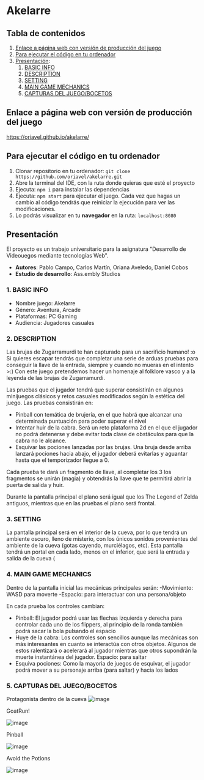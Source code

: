 # Akelarre

## Tabla de contenidos
1. [Enlace a página web con versión de producción del juego](#enlace-a-p%C3%A1gina-web-con-versi%C3%B3n-de-producci%C3%B3n-del-juego)
2. [Para ejecutar el código en tu ordenador](#para-ejecutar-el-c%C3%B3digo-en-tu-ordenador)
3. [Presentación](#presentaci%C3%B3n):
	1. [BASIC INFO](#1-basic-info)
	2. [DESCRIPTION](#2-description)
	3. [SETTING](#3-setting)
	4. [MAIN GAME MECHANICS](#4-main-game-mechanics)
	5. [CAPTURAS DEL JUEGO/BOCETOS](#5-capturas-del-juegobocetos)


## Enlace a página web con versión de producción del juego
https://oriavel.github.io/akelarre/


## Para ejecutar el código en tu ordenador

1. Clonar repositorio en tu ordenador: `git clone https://github.com/oriavel/akelarre.git`
2. Abre la terminal del IDE, con la ruta donde quieras que esté el proyecto
3. Ejecuta: `npm i` para instalar las dependencias
4. Ejecuta: `npm start` para ejecutar el juego. Cada vez que hagas un cambio al código tendrás que reiniciar la ejecución para ver las modificaciones.
5. Lo podrás visualizar en tu **navegador** en la ruta: `localhost:8080`


## Presentación
El proyecto es un trabajo universitario para la asignatura "Desarrollo de Videouegos mediante tecnologías Web".

- **Autores**: Pablo Campo, Carlos Martín, Oriana Aveledo, Daniel Cobos 
- **Estudio de desarrollo**: Ass.embly Studios

### 1. BASIC INFO
- Nombre juego: Akelarre
- Género: Aventura, Arcade
- Plataformas: PC Gaming
- Audiencia: Jugadores casuales

### 2. DESCRIPTION
Las brujas de Zugarramurdi te han capturado para un sacrificio humano! :o Si quieres escapar tendrás que completar una serie de arduas pruebas para conseguir la llave de la entrada, siempre y cuando no mueras en el intento >:)
Con este juego pretendemos hacer un homenaje al folklore vasco y a la leyenda de las brujas de Zugarramurdi. 

Las pruebas que el jugador tendrá que superar consistirán en algunos minijuegos clásicos y retos casuales modificados según la estética del juego.
Las pruebas consistirán en:
- Pinball con temática de brujería, en el que habrá que alcanzar una determinada puntuación para poder superar el nivel
- Intentar huir de la cabra. Será un reto plataforma 2d en el que el jugador no podrá detenerse y debe evitar toda clase de obstáculos para que la cabra no le alcance.
- Esquivar las pociones lanzadas por las brujas. Una bruja desde arriba lanzará pociones hacia abajo, el jugador deberá evitarlas y aguantar hasta que el temporizador llegue a 0. 

Cada prueba te dará un fragmento de llave, al completar los 3 los fragmentos se unirán (magia) y obtendrás la llave que te permitirá abrir la puerta de salida y huir.

Durante la pantalla principal el plano será igual que los The Legend of Zelda antiguos, mientras que en las pruebas el plano será frontal.

### 3. SETTING
La pantalla principal será en el interior de la cueva, por lo que tendrá un ambiente oscuro, lleno de misterio, con los únicos sonidos provenientes del ambiente de la cueva (gotas cayendo, murciélagos, etc).
Esta pantalla tendrá un portal en cada lado, menos en el inferior, que será la entrada y salida de la cueva (

### 4. MAIN GAME MECHANICS
Dentro de la pantalla inicial las mecánicas principales serán:
-Movimiento: WASD para moverte
-Espacio: para interactuar con una persona/objeto

En cada prueba los controles cambian:
- Pinball: El jugador podrá usar las flechas izquierda y derecha para controlar cada uno de los flippers, al principio de la ronda también podrá sacar la bola pulsando el espacio
- Huye de la cabra:
	Los controles son sencillos aunque las mecánicas son más interesantes en cuanto se interactúa con otros objetos. Algunos de estos ralentizará o acelerará al jugador mientras que otros supondrán la muerte instantánea del jugador. 
 Espacio: para saltar
- Esquiva pociones: Como la mayoria de juegos de esquivar, el jugador podrá mover a su personaje arriba (para saltar) y hacia los lados

### 5. CAPTURAS DEL JUEGO/BOCETOS
Protagonista dentro de la cueva
![image](https://user-images.githubusercontent.com/79701191/228315741-d2f071ae-3d8b-43b0-a3f0-52384c78392b.png)

GoatRun!

![image](https://user-images.githubusercontent.com/79701191/228316353-aaf989c8-25e1-40d8-822b-3fd0c5bffe01.png)

Pinball

![image](https://imgur.com/EhbQrdY)

Avoid the Potions 

![image](https://imgur.com/DgczHpO)


